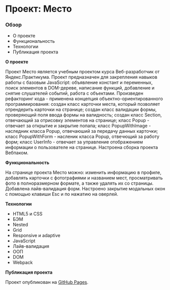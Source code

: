 # Проект: Место

### Обзор

* О проекте
* Функциональность
* Технологии
* Публикация проекта


**О проекте**

Проект Место является учебным проектом курса Веб-разработчик от Яндекс.Практикума. Проект предназначен для закрепления навыков работы с базовым JavaScript: объявление констант и переменных, поиск элементов в DOM-дереве, написание функций, добавление и снятие слушателей событий, работа с объектами. Произведен рефакторинг кода - применена концепция объектно-ориентированного программирования: создан класс карточки места, который позволяет отрендерить карточки на странице; создан класс валидации формы, проверяющий поля ввода формы на валидность; создан класс Section, отвечающий за отрисовку элементов на странице; класс Popup - отвечает за открытие и закрытие попапа; класс PopupWithImage - наследник класса Popup, отвечаюший за передачу данных карточки; класс PopupWithForm - насленик класса Popup, отвечющий за работу форм; класс UserInfo - отвечает за управление отображением информации о пользователе на странице. Настроена сборка проекта Вебпаком.


**Функциональность**

На странице проекта Место можно: изменить информацию в профиле, добавлять карточки с фотографиями и названием мест, просматривать фото в полноразмерном формате, а также удалять их со страницы. Добавлена лайв-валидация форм. Настроено закрытие модальных окон с помощью клавиши Esc и по нажатию на оверлей.

**Технологии**

* HTML5 и CSS
* БЭМ
* Nested
* Grid
* Responsive и adaptive
* JavaScript
* Лайв-валидация
* ООП
* DOM
* Webpack

**Публикация проекта**

Проект опубликован на [GitHub Pages](https://mmsnegova.github.io/mesto/).
